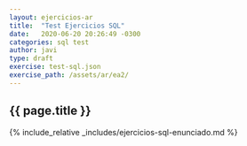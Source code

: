 ```yaml
---
layout: ejercicios-ar
title:  "Test Ejercicios SQL"
date:   2020-06-20 20:26:49 -0300
categories: sql test
author: javi
type: draft
exercise: test-sql.json
exercise_path: /assets/ar/ea2/
---
```


## {{ page.title }}

{% include_relative _includes/ejercicios-sql-enunciado.md %}
